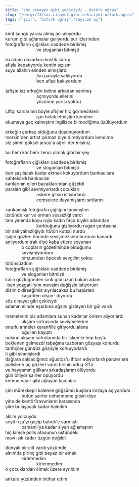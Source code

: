 ```yaml
---
title: "söz cinayet gibi çekiciydi - öztürk uğraş"
slug: "/dergi/13/soz.cinayet.gibi.cekiciydi-ozturk.ugras"
tags: ["şiir", "öztürk uğraş","sayı:on üç"]
---
```

kent süngü yarası almış acı akıyordu  
kurum gibi ağlamalar geliyordu sur içlerinden\
fotoğrafların çığlıkları caddede birikmiş\
                         ve sloganları bitmişti

iki adam duvarlara kostik sürüp\
afişle kapatıyordu kentin sızısını\
suyu allahın elinden almışlardı\
                         /su parayla satılıyordu\
                         ben afişe bakıyordum

(afişte kız erkeğin beline arkadan sarılmış\
                         açmıyordu ellerini\
                         yüzünün yarısı yoktu)

çiftçi karılarının böyle afişler hiç görmedikleri\
                         için helak etmiştim kendimi\
okumaya geç kalmıştım ingilizce bilmediğime üzülüyordum

erkeğin çerkez olduğunu düşünüyordum\
mersin'den artist çıkmaz diye diretiyordum kendime\
siz şimdi göksel arsoy'a ağrılı der misiniz

bu hem kör hem zenci olmak gibi bir şey

fotoğrafların çığlıkları caddede birikmiş\
                         ve sloganları bitmişti\
ben şaşılacak kadar ekmek kokuyordum bankacılara\
sahtekârdı bankacılar\
karılarının elleri bacaklarından güzeldi\
paraları gibi sevmiyorlardı çocukları\
                         askere gitsin istiyorlardı\
                         cemselere dayamışlardı sırtlarını

sarıkamışlı fotoğrafın çığlığını tanımıştım\
üstünde kar ve orman sessizliği vardı\
tam yanında koyu rujlu kadın fırça bıyıklı adamdan\
                         korktuğunu gizliyordu rugan çantasına\
bir salı yalnızlığıydı /tütün kutsal nurdu\
ışığın gözleri önünde sevişmezsem burnum kanardı\
anlıyordum trak diye kaba etlere soyunan\
             o copların gözetiminde olduğumu\
             sevişmiyordum\
             omzumdan öpecek sevgilim yoktu\
tütünsüzdüm\
fotoğrafların çığlıkları caddede birikmiş\
             ve sloganları bitmişti\
kalın gözlüğünden sırık gibi uzun bakan adam\
-ben yozgatlı'yım mevsim değişsin istiyorum\
dizimiz dirseğimiz sıyrılacaksa bu hapisten\
             kaçarken olsun- diyordu\
söz cinayet gibi çekiciydi\
adamın elinde eşarbına ağzını gizleyen bir gül vardı

memelerini pis adamlara sunan kadınlar önlem alıyorlardı\
             akşam sofrasında sevişmelerine\
onurlu anneler karanfille giriyordu alana\
             oğulları kayıptı\
onların akşam sofralarında bir iskemle hep boştu\
beklenen gelmezdi tabağına tuzboran gözyaşı konurdu\
tarihçiler gündüz gözüyle korkuyorlardı\
it gibi sinmişlerdi\
dağlara sakladığımız ağustos'u ihbar ediyorlardı panzerlere\
polislerin üç gözleri vardı birinin adı g-3'tü\
ve hayatımın gülkanı arkadaşlarım ölüyordu\
gün bitiyor şairler öpüyordu\
kerime nadir gibi ağlayan kadınları

çini mürekkepli kalemle göğsümü kuşlara imzaya açıyordum\
             bütün şairler cehenneme gitsin diye\
yine de kentli firavunların karşısında\
şiire bulaşacak kadar haindim

aklım yolcuydu\
seyit rıza'yı geçip babek'e varmıştı\
             osmanlı'ya kadar siyah ağlamıştım\
hiç kimse polis otosunun üstündeki\
mavi ışık kadar üzgün değildi

dünyalı bir cilt vardı yüzümde\
alnımda pirinç gibi beyaz bir emek\
             kirletmedim\
                         kirlenmedim\
o çocuklardan ölmek üzere ayrıldım

ankara yüzünden intihar ettim
